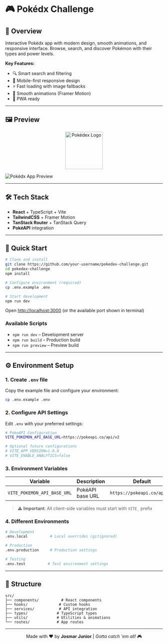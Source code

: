 # 🎮 Pokédx Challenge

## 📱 Overview

Interactive Pokédx app with modern design, smooth animations, and responsive interface. Browse, search, and discover Pokémon with their types and power levels.

**Key Features:**
- 🔍 Smart search and filtering
- 📱 Mobile-first responsive design
- ⚡ Fast loading with image fallbacks
- 🎨 Smooth animations (Framer Motion)
- 📲 PWA ready

---

## 🖼️ Preview

<p align="center">
  <img src="https://llqwehnbkycggfewbtow.supabase.co/storage/v1/object/public/arena//pokemonLogo.png" alt="Pokédex Logo" height="120" />
</p>

<img src="https://llqwehnbkycggfewbtow.supabase.co/storage/v1/object/public/arena//pokemon-app.png" alt="Pokédx App Preview" />

---

## 🛠️ Tech Stack

- **React** + TypeScript + Vite
- **TailwindCSS** + Framer Motion
- **TanStack Router** + TanStack Query
- **PokéAPI** integration

---

## 🚀 Quick Start

```bash
# Clone and install
git clone https://github.com/your-username/pokedex-challenge.git
cd pokedex-challenge
npm install

# Configure environment (required)
cp .env.example .env

# Start development
npm run dev
```

Open [http://localhost:3000](http://localhost:3000) (or the available port shown in terminal)

### Available Scripts
- `npm run dev` – Development server
- `npm run build` – Production build
- `npm run preview` – Preview build

---

## ⚙️ Environment Setup

### 1. Create `.env` file

Copy the example file and configure your environment:

```bash
cp .env.example .env
```

### 2. Configure API Settings

Edit `.env` with your preferred settings:

```bash
# PokeAPI Configuration
VITE_POKEMON_API_BASE_URL=https://pokeapi.co/api/v2

# Optional future configurations
# VITE_APP_VERSION=1.0.0
# VITE_ENABLE_ANALYTICS=false
```

### 3. Environment Variables

| Variable | Description | Default | Required |
|----------|-------------|---------|----------|
| `VITE_POKEMON_API_BASE_URL` | PokéAPI base URL | `https://pokeapi.co/api/v2` | ❌ |

> ⚠️ **Important**: All client-side variables must start with `VITE_` prefix

### 4. Different Environments

```bash
# Development
.env.local          # Local overrides (gitignored)

# Production  
.env.production     # Production settings

# Testing
.env.test          # Test environment settings
```

---

## 📁 Structure

```
src/
├── components/          # React components
├── hooks/              # Custom hooks
├── services/           # API integration
├── types/             # TypeScript types
├── utils/             # Utilities & animations
└── routes/            # App routes
```

---

<p align="center">
  Made with ❤️ by <strong>Josmar Junior</strong> | <em>Gotta catch 'em all!</em> 🎮
</p>
